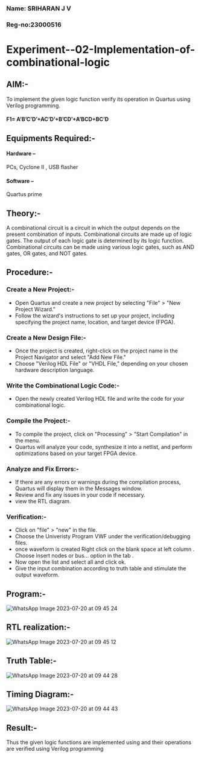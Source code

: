 ### Name: SRIHARAN J V
### Reg-no:23000516

# Experiment--02-Implementation-of-combinational-logic
 
## AIM:-
To implement the given logic function verify its operation in Quartus using Verilog programming.
#### F1= A’B’C’D’+AC’D’+B’CD’+A’BCD+BC’D
 
## Equipments Required:-
#### Hardware – 
PCs, Cyclone II , USB flasher
#### Software – 
Quartus prime

## Theory:-
A combinational circuit is a circuit in which the output depends on the present combination of inputs. Combinational circuits are made up of logic gates. The output of each logic gate is determined by its logic function. Combinational circuits can be made using various logic gates, such as AND gates, OR gates, and NOT gates.
 
## Procedure:-

### Create a New Project:-
   - Open Quartus and create a new project by selecting "File" > "New Project Wizard."
   - Follow the wizard's instructions to set up your project, including specifying the project name, location, and target device (FPGA).

### Create a New Design File:-
   - Once the project is created, right-click on the project name in the Project Navigator and select "Add New File."
   - Choose "Verilog HDL File" or "VHDL File," depending on your chosen hardware description language.

### Write the Combinational Logic Code:-
   - Open the newly created Verilog HDL file and write the code for your combinational logic.
     
### Compile the Project:-
   - To compile the project, click on "Processing" > "Start Compilation" in the menu.
   - Quartus will analyze your code, synthesize it into a netlist, and perform optimizations based on your target FPGA device.

### Analyze and Fix Errors:-
   - If there are any errors or warnings during the compilation process, Quartus will display them in the Messages window.
   - Review and fix any issues in your code if necessary.
   - view the RTL diagram. 

### Verification:-
   -  Click on "file" > "new" in the file.
   -  Choose the Univeristy Program VWF under the verification/debugging files.
   -  once waveform is created Right click on the blank space at left column . Choose insert nodes or bus... option in the tab .
   -  Now open the list and select all and click ok.
   -  Give the input combination according to truth table and stimulate the output waveform.  

## Program:-
![WhatsApp Image 2023-07-20 at 09 45 24](https://github.com/Shilo-05/Experiment--02-Implementation-of-combinational-logic-/assets/139841664/d3b53505-ba69-4890-bf0c-bfb8b92fff4b)
## RTL realization:-
![WhatsApp Image 2023-07-20 at 09 45 12](https://github.com/Shilo-05/Experiment--02-Implementation-of-combinational-logic-/assets/139841664/24f98cd7-2ad2-4506-8478-0d77f6ebfb02)
## Truth Table:-
![WhatsApp Image 2023-07-20 at 09 44 28](https://github.com/Shilo-05/Experiment--02-Implementation-of-combinational-logic-/assets/139841664/2a81e37c-a572-4584-b567-6b32dc982b9d)
## Timing Diagram:-
![WhatsApp Image 2023-07-20 at 09 44 43](https://github.com/Shilo-05/Experiment--02-Implementation-of-combinational-logic-/assets/139841664/daa9659f-a49a-4d49-a1e3-aad8706d04e2)
## Result:-
Thus the given logic functions are implemented using  and their operations are verified using Verilog programming

